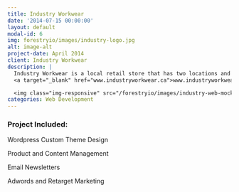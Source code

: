 ```yaml
---
title: Industry Workwear
date: '2014-07-15 00:00:00'
layout: default
modal-id: 6
img: forestryio/images/industry-logo.jpg
alt: image-alt
project-date: April 2014
client: Industry Workwear
description: |
  Industry Workwear is a local retail store that has two locations and wanted an online presence. I worked with them and a developer to design a custom woocomerce site and I currently manage the online store.
  <a target="_blank" href="www.industryworkwear.ca">www.industryworkwear.ca</a>

  <img class="img-responsive" src="/forestryio/images/industry-web-mockup.jpg">
categories: Web Development
---
```

### Project Included:

Wordpress Custom Theme Design

Product and Content Management

Email Newsletters

Adwords and Retarget Marketing